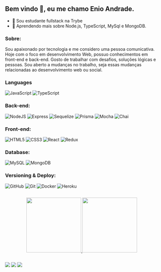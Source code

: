 <h2> Bem vindo 👋, eu me chamo Enio Andrade. </h2>

- 🔭 Sou estudante fullstack na Trybe
- 🌱 Aprendendo mais sobre Node.js, TypeScript, MySql e MongoDB.


<div>
   <h3 dir="auto">Sobre:</h3>
   <p>
      Sou apaixonado por tecnologia e me considero uma pessoa comunicativa.
      Hoje com o foco em desenvolvimento Web, possuo conhecimentos em front-end e back-end.
      Gosto de trabalhar com desafios, soluções lógicas e pessoas.
      Sou aberto a mudanças no trabalho, seja essas mudanças relacionadas ao desenvolvimento web ou social.
   </p>
</div>

<div>
   <h3 dir="auto">Languages</h3>
   <img src="https://camo.githubusercontent.com/b4385df332a8388555b70eaa0281f547690043483bb511483394dc227f4d63ad/68747470733a2f2f696d672e736869656c64732e696f2f62616467652f2d4a6176615363726970742d3333333333333f7374796c653d666f722d7468652d6261646765266c6f676f3d6a617661736372697074" alt="JavaScript" data-canonical-src="https://img.shields.io/badge/-JavaScript-333333?style=for-the-badge&amp;logo=javascript" style="max-width: 100%;">
  <img src="https://camo.githubusercontent.com/e0c30bb85b7b49e1807113ef6c7cf52683c1d0fa30001c801d82381e2e3743ce/68747470733a2f2f696d672e736869656c64732e696f2f62616467652f2d547970655363726970742d3333333333333f7374796c653d666f722d7468652d6261646765266c6f676f3d74797065736372697074" alt="TypeScript" data-canonical-src="https://img.shields.io/badge/-TypeScript-333333?style=for-the-badge&amp;logo=typescript" style="max-width: 100%;">
</div>

<div>
  <h3 dir="auto">Back-end:</h3>
  <img src="https://camo.githubusercontent.com/3fbf3ff3985bb15685928d64cb9ac6b11fd664495502834195389fcae7a93a49/68747470733a2f2f696d672e736869656c64732e696f2f62616467652f2d4e6f64654a532d3333333333333f7374796c653d666f722d7468652d6261646765266c6f676f3d6e6f64652e6a73" alt="NodeJS" data-canonical-src="https://img.shields.io/badge/-NodeJS-333333?style=for-the-badge&amp;logo=node.js" style="max-width: 100%;">
  <img src="https://camo.githubusercontent.com/deaa730d8cd71be034da6fa248f15ec351d98440dd9d1ffced7bfa6c814425e8/68747470733a2f2f696d672e736869656c64732e696f2f62616467652f2d457870726573732d3333333333333f7374796c653d666f722d7468652d6261646765266c6f676f3d65787072657373" alt="Express" data-canonical-src="https://img.shields.io/badge/-Express-333333?style=for-the-badge&amp;logo=express" style="max-width: 100%;">
  <img src="https://camo.githubusercontent.com/85d75ade2ebdf5674469e8984472ddaffc9ea7426844ae5f4b08a808ea6314a6/68747470733a2f2f696d672e736869656c64732e696f2f62616467652f2d53657175656c697a652d3333333333333f7374796c653d666f722d7468652d6261646765266c6f676f3d73657175656c697a65" alt="Sequelize" data-canonical-src="https://img.shields.io/badge/-Sequelize-333333?style=for-the-badge&amp;logo=sequelize" style="max-width: 100%;">
  <img src="https://camo.githubusercontent.com/8d2dde4444772e9fdfc490eb24af1d9612c0afa899efd10d591a4467b42fd207/68747470733a2f2f696d672e736869656c64732e696f2f62616467652f2d507269736d612d3333333333333f7374796c653d666f722d7468652d6261646765266c6f676f3d707269736d61" alt="Prisma" data-canonical-src="https://img.shields.io/badge/-Prisma-333333?style=for-the-badge&amp;logo=prisma" style="max-width: 100%;">
  <img src="https://camo.githubusercontent.com/d65e560a6c3d86308ea5a019868885c0b08294defd20d2998fcacbd443ab94cc/68747470733a2f2f696d672e736869656c64732e696f2f62616467652f2d4d6f6368612d3333333333333f7374796c653d666f722d7468652d6261646765266c6f676f3d6d6f636861" alt="Mocha" data-canonical-src="https://img.shields.io/badge/-Mocha-333333?style=for-the-badge&amp;logo=mocha" style="max-width: 100%;">
  <img src="https://camo.githubusercontent.com/ef90a37fa429644f07a34edc04d7509a78fc16f9cc3deff15585d4f435ed5c4d/68747470733a2f2f696d672e736869656c64732e696f2f62616467652f2d436861692d3333333333333f7374796c653d666f722d7468652d6261646765266c6f676f3d63686169" alt="Chai" data-canonical-src="https://img.shields.io/badge/-Chai-333333?style=for-the-badge&amp;logo=chai" style="max-width: 100%;">
</div>

<div>
  <h3 dir="auto">Front-end:</h3>
  <img src="https://camo.githubusercontent.com/e9829fca409a6a4e7a65883a56c5f3e745a3ad04b476f4355d710057520b0fdc/68747470733a2f2f696d672e736869656c64732e696f2f62616467652f2d48544d4c352d3333333333333f7374796c653d666f722d7468652d6261646765266c6f676f3d48544d4c35" alt="HTML5" data-canonical-src="https://img.shields.io/badge/-HTML5-333333?style=for-the-badge&amp;logo=HTML5" style="max-width: 100%;">
  <img src="https://camo.githubusercontent.com/33fb3be01e99307f4372f4312810f82bcb7ca8bd76ef811e6caa890925387bf8/68747470733a2f2f696d672e736869656c64732e696f2f62616467652f2d435353332d3333333333333f7374796c653d666f722d7468652d6261646765266c6f676f3d43535333266c6f676f436f6c6f723d313537324236" alt="CSS3" data-canonical-src="https://img.shields.io/badge/-CSS3-333333?style=for-the-badge&amp;logo=CSS3&amp;logoColor=1572B6" style="max-width: 100%;">
  <img src="https://camo.githubusercontent.com/6f8f943f110cea5807b7d3fecfd61dd495059bcf0208a7d45e1f8cdbc445cfbc/68747470733a2f2f696d672e736869656c64732e696f2f62616467652f2d52656163742d3333333333333f7374796c653d666f722d7468652d6261646765266c6f676f3d7265616374" alt="React" data-canonical-src="https://img.shields.io/badge/-React-333333?style=for-the-badge&amp;logo=react" style="max-width: 100%;">
  <img src="https://camo.githubusercontent.com/6fb1f35c0be37051fbcdbe8b4e1348cb8ae5ec7648ecabcc0c7b4d587d67fe0b/68747470733a2f2f696d672e736869656c64732e696f2f62616467652f2d52656475782d3333333333333f7374796c653d666f722d7468652d6261646765266c6f676f3d7265647578" alt="Redux" data-canonical-src="https://img.shields.io/badge/-Redux-333333?style=for-the-badge&amp;logo=redux" style="max-width: 100%;">
</div>

<div>
  <h3 dir="auto">Database:</h3>
  <img src="https://camo.githubusercontent.com/3bbaa8b86aa2f354b310a13a7b569f7164f75177ffaba13192d8424ab417656e/68747470733a2f2f696d672e736869656c64732e696f2f62616467652f2d4d7953514c2d3333333333333f7374796c653d666f722d7468652d6261646765266c6f676f3d6d7973716c" alt="MySQL" data-canonical-src="https://img.shields.io/badge/-MySQL-333333?style=for-the-badge&amp;logo=mysql" style="max-width: 100%;">
  <img src="https://camo.githubusercontent.com/92009c215e9878e49f196191bb58e9206e30d665c8a49843ea111524ad334d4a/68747470733a2f2f696d672e736869656c64732e696f2f62616467652f2d4d6f6e676f44422d3333333333333f7374796c653d666f722d7468652d6261646765266c6f676f3d6d6f6e676f6462" alt="MongoDB" data-canonical-src="https://img.shields.io/badge/-MongoDB-333333?style=for-the-badge&amp;logo=mongodb" style="max-width: 100%;">
</div>

<div>
  <h3 dir="auto">Versioning & Deploy:</h3>
  <img src="https://camo.githubusercontent.com/8f292a95ef8475193538f2216e8f7801cb7c422bf970b97320c267e574d203f4/68747470733a2f2f696d672e736869656c64732e696f2f62616467652f2d4769744875622d3333333333333f7374796c653d666f722d7468652d6261646765266c6f676f3d676974687562" alt="GitHub" data-canonical-src="https://img.shields.io/badge/-GitHub-333333?style=for-the-badge&amp;logo=github" style="max-width: 100%;">
  <img src="https://camo.githubusercontent.com/a5b6789bfcdb68967e1d943c136bb7445ee6a4567f9e5511af7124f68847b471/68747470733a2f2f696d672e736869656c64732e696f2f62616467652f2d4769742d3333333333333f7374796c653d666f722d7468652d6261646765266c6f676f3d676974" alt="Git" data-canonical-src="https://img.shields.io/badge/-Git-333333?style=for-the-badge&amp;logo=git" style="max-width: 100%;">
  <img src="https://camo.githubusercontent.com/526e502d4d2d65315f15cc8908b648530a67243fe95ec6bad48442fac7c1a3d6/68747470733a2f2f696d672e736869656c64732e696f2f62616467652f2d446f636b65722d3333333333333f7374796c653d666f722d7468652d6261646765266c6f676f3d646f636b6572" alt="Docker" data-canonical-src="https://img.shields.io/badge/-Docker-333333?style=for-the-badge&amp;logo=docker" style="max-width: 100%;">
  <img src="https://camo.githubusercontent.com/02811c2d2d78aad1c0f3b96f8053c955666f504f0214c2ea42fe92c5b42dc8bd/68747470733a2f2f696d672e736869656c64732e696f2f62616467652f2d4865726f6b752d3333333333333f7374796c653d666f722d7468652d6261646765266c6f676f3d6865726f6b75" alt="Heroku" data-canonical-src="https://img.shields.io/badge/-Heroku-333333?style=for-the-badge&amp;logo=heroku" style="max-width: 100%;">
</div>

##

<div align="center">
  <a href="https://github.com/enioandrade92">
  <img height="180em" src="https://github-readme-stats.vercel.app/api?username=enioandrade92&show_icons=true&theme=tokyonight&include_all_commits=true&count_private=true"/>
  <img height="180em" src="https://github-readme-stats.vercel.app/api/top-langs/?username=enioandrade92&layout=compact&langs_count=7&theme=tokyonight"/>
</div> 

##
 
<div>
  <a href="[https://www.linkedin.com/in/enioadrade](https://www.linkedin.com/in/enioandrade/)" target="_blank"><img src="https://img.shields.io/badge/-LinkedIn-%230077B5?style=for-the-badge&logo=linkedin&logoColor=white" target="_blank"></a>
  <a href = "mailto:enioandrade92@hotmail.com"><img src="https://img.shields.io/badge/-HotEmail-%23333?style=for-the-badge&logo=gmail&logoColor=white" target="_blank"></a>
  <a href="https://instagram.com/enioandrade92" target="_blank"><img src="https://img.shields.io/badge/-Instagram-%23E4405F?style=for-the-badge&logo=instagram&logoColor=white" target="_blank"></a>
 
</div>

